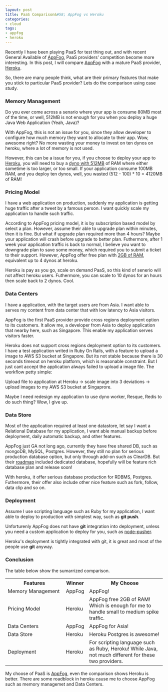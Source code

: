 ```yaml
---
layout: post
title: PaaS Comparison&#58; AppFog vs Heroku
categories:
- cloud
tags:
- appfog
- heroku
---
```


Recently I have been playing PaaS for test thing out, and with recent General Available of [AppFog][appfog], PaaS providers' competition become more interesting. In this post, I will compare [AppFog][appfog] with a mature PaaS provider, [Heroku][heroku].

So, there are many people think, what are their primary features that make you stick to particular PaaS provider? Lets do the comparison using case study.

### Memory Management

Do you ever come across a senario where your app is consume 80MB most of the time, or well, 512MB is not enough for you when you deploy a huge Java Web Application (Yeah, Java)?

With AppFog, this is not an issue for you, since they allow developer to configure how much memory they want to allocate to their app. Wow, awesome right? No more wasting your money to invest on ten dynos on heroku, where a lot of memory is not used.

However, this can be a issue for you, if you choose to deploy your app to [Heroku][heroku], you will need to buy a [dyno with 512MB][dyno] of RAM where either sometime is too larger, or too small. If your application consume 100MB RAM, and you deploy ten dynos, well, you wasted (512 - 100) * 10 = 4120MB of RAM!

### Pricing Model

I have a web application on production, suddenly my application is getting huge traffic after a tweet by a famous person. I want quickly scale my application to handle such traffic.

According to AppFog pricing model, it is by subscription based model by select a plan. However, assume their able to upgrade plan within minutes, then it is fine. But what if upgrade plan required more than 4 hours? Maybe your application will crash before upgrade to better plan. Futhermore, after 1 week your application traffic is back to normal, I believe you want to downgrade plan to save some money, which required you to submit a ticket to their support. However, AppFog offer free plan with [2GB of RAM][appfog-free], equivalent up to 4 dynos at heroku.

Heroku is pay as you go, scale on demand PaaS, so this kind of senerio will not affect heroku users. Futhermore, you can scale to 10 dynos for an hours then scale back to 2 dynos. Cool.

### Data Centers
I have a application, with the target users are from Asia. I want able to serves my content from data center that with low latency to Asia visitors.

AppFog is the first PaaS provider provide cross regions deployment option to its customers. It allow me, a developer from Asia to deploy application that nearby here, such as Singapore. This enable my application serves visitors faster.

Heroku does not support cross regions deployment option to its customers. I have a test application writed in Ruby On Rails, with a feature to upload a image to AWS S3 bucket at Singapore. But its not stable because there is 30 seconds timeout on heroku platform, which is reasonable constraint. But I just cant accept the application always failed to upload a image file. The workflow petty simple:

Upload file to application at Heroku -> scale image into 3 deviations -> upload images to my AWS S3 bucket at Singaprore.

Maybe I need redesign my application to use dyno worker, Resque, Redis to do such thing? Wow, I give up.


### Data Store

Most of the application required at least one datastore, let say I want a Relational Database for my application, I want able manual backup before deployment, daily automatic backup, and other features.

AppFog just GA not long ago, currently they have free shared DB, such as mongoDB, MySQL, Postgres. However, they still no plan for serious production database option, but only through add-on such as ClearDB. But their [roadmap][appfog-roadmap] included dedicated database, hopefully will be feature rich database plan and release soon!

With heroku, it offer serious database production for RDBMS, Postgres. Futhermore, their offer also include other nice feature such as fork, follow, data clip and so on.

### Deployment

Assume I use scripting language such as Ruby for my application, I want able to deploy to production with simplest way, such as **git push**.

Unforturenly AppFog does not have **git** integration into deployment, unless you need a custom application to deploy for you, such as [node-pusher][node-pusher].

Heroku's deployment is tightly integrated with git, it is great and most of the people use **git** anyway.

### Conclusion

The table below show the sumarrized comparison.

<table class="table table-striped table-condensed table-bordered table-hover">
  <tr>
  	<th style="width: 170px">Features</th>
    <th>Winner</th>
    <th>My Choose</th>
  </tr>
  <tr>
    <td>Memory Management</td>
    <td>AppFog</td>
    <td>AppFog!</td>
  </tr>
  <tr>
    <td>Pricing Model</td>
    <td>Heroku</td>
    <td>AppFog free 2GB of RAM! Which is enough for me to handle small to medium spike traffic.</td>
  </tr>
  <tr>
    <td>Data Centers</td>
    <td>AppFog</td>
    <td>AppFog for Asia!</td>
  </tr>
  <tr>
    <td>Data Store</td>
    <td>Heroku</td>
    <td>Heroku Postgres is awesome!</td>
  </tr>
  <tr>
    <td>Deployment</td>
    <td>Heroku</td>
    <td>For scripting language such as Ruby, Heroku! While Java, not much different for these two providers.</td>
  </tr>
</table>

My choose of PaaS is [AppFog][appfog], even the comparison shows Heroku is better. There are some roadblock in heroku cause me to choose AppFog such as memory managemet and Data Centers.



[appfog]: http://appfog.com
[heroku]: http://heroku.com
[node-pusher]: https://github.com/anoopsinha/node-vmc-pusher
[dyno]: https://devcenter.heroku.com/articles/dynos
[appfog-roadmap]: http://docs.appfog.com/roadmap
[appfog-free]: https://www.appfog.com/products/appfog/pricing/